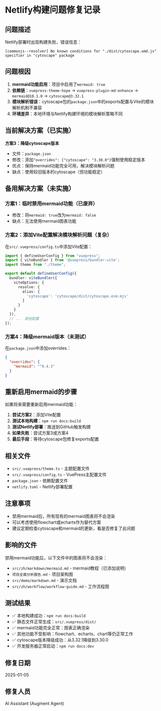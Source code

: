 # Netlify构建问题修复记录

## 问题描述
Netlify部署时出现构建失败，错误信息：
```
[commonjs--resolver] No known conditions for "./dist/cytoscape.umd.js" specifier in "cytoscape" package
```

## 问题根因
1. **mermaid功能启用**：项目中启用了`mermaid: true`
2. **依赖链**：`vuepress-theme-hope` → `vuepress-plugin-md-enhance` → `mermaid@10.1.0` → `cytoscape@3.32.1`
3. **模块解析错误**：cytoscape包的`package.json`中的exports配置与Vite的模块解析机制不兼容
4. **环境差异**：本地环境与Netlify构建环境的模块解析策略不同

## 当前解决方案（已实施）
**方案3：降级cytoscape版本**
- 文件：`package.json`
- 修改：添加`"overrides": {"cytoscape": "3.30.0"}`强制使用稳定版本
- 优点：保持mermaid功能完全可用，解决模块解析问题
- 缺点：使用较旧版本的cytoscape（但功能稳定）

## 备用解决方案（未实施）

### 方案1：临时禁用mermaid功能（已废弃）
- 修改：将`mermaid: true`改为`mermaid: false`
- 缺点：无法使用mermaid图表功能

### 方案2：添加Vite配置解决模块解析问题（复杂）
在`src/.vuepress/config.ts`中添加Vite配置：
```typescript
import { defineUserConfig } from "vuepress";
import { viteBundler } from '@vuepress/bundler-vite';
import theme from "./theme";

export default defineUserConfig({
  bundler: viteBundler({
    viteOptions: {
      resolve: {
        alias: {
          'cytoscape': 'cytoscape/dist/cytoscape.esm.mjs'
        }
      }
    }
  }),
  // ... 其他配置
});
```

### 方案4：降级mermaid版本（未测试）
在`package.json`中添加overrides：
```json
{
  "overrides": {
    "mermaid": "^9.4.3"
  }
}
```

## 重新启用mermaid的步骤
如果将来需要重新启用mermaid功能：

1. **尝试方案2**：添加Vite配置
2. **测试本地构建**：`npm run docs:build`
3. **测试Netlify部署**：推送到GitHub触发构建
4. **如果失败**：尝试方案3或方案4
5. **最后手段**：等待cytoscape包修复exports配置

## 相关文件
- `src/.vuepress/theme.ts` - 主题配置文件
- `src/.vuepress/config.ts` - VuePress主配置文件
- `package.json` - 依赖配置文件
- `netlify.toml` - Netlify部署配置

## 注意事项
- 禁用mermaid后，所有现有的mermaid图表将不会渲染
- 可以考虑使用flowchart或echarts作为替代方案
- 建议定期检查cytoscape和mermaid的更新，看是否修复了此问题

## 影响的文件
禁用mermaid功能后，以下文件中的图表将不会渲染：
- `src/zh/markdown/mermaid.md` - mermaid教程（已添加说明）
- `项目全面分析报告.md` - 项目架构图
- `src/demo/markdown.md` - 演示文档
- `src/zh/workflow/workflow-guide.md` - 工作流程图

## 测试结果
- ✅ 本地构建成功：`npm run docs:build`
- ✅ 静态文件正常生成：`src/.vuepress/dist/`
- ✅ mermaid功能完全正常：图表正确渲染
- ✅ 其他功能不受影响：flowchart、echarts、chart等仍正常工作
- ✅ cytoscape版本降级成功：从3.32.1降级到3.30.0
- ✅ 开发服务器正常启动：`npm run docs:dev`

## 修复日期
2025-01-05

## 修复人员
AI Assistant (Augment Agent)

